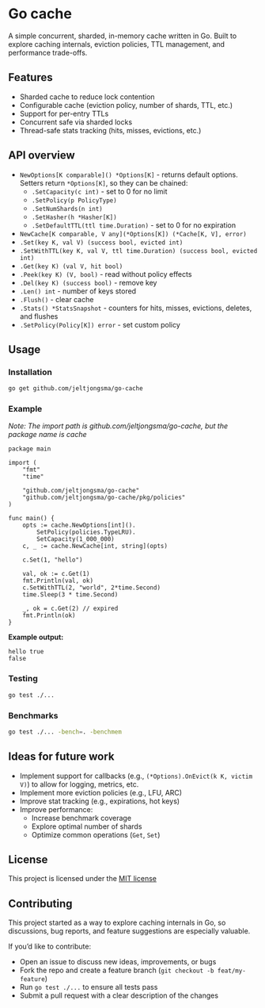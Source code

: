 # Go cache
A simple concurrent, sharded, in-memory cache written in Go. 
Built to explore caching internals, eviction policies, TTL management, and performance trade-offs.

## Features

- Sharded cache to reduce lock contention
- Configurable cache (eviction policy, number of shards, TTL, etc.)
- Support for per-entry TTLs
- Concurrent safe via sharded locks
- Thread-safe stats tracking (hits, misses, evictions, etc.)

## API overview
- `NewOptions[K comparable]() *Options[K]` - returns default options. 
Setters return `*Options[K]`, so they can be chained:
    - `.SetCapacity(c int)` - set to 0 for no limit
    - `.SetPolicy(p PolicyType)` 
    - `.SetNumShards(n int)` 
    - `.SetHasher(h *Hasher[K])` 
    - `.SetDefaultTTL(ttl time.Duration)` - set to 0 for no expiration
- `NewCache[K comparable, V any](*Options[K]) (*Cache[K, V], error)`
- `.Set(key K, val V) (success bool, evicted int)` 
- `.SetWithTTL(key K, val V, ttl time.Duration) (success bool, evicted int)`
- `.Get(key K) (val V, hit bool)`
- `.Peek(key K) (V, bool)` - read without policy effects
- `.Del(key K) (success bool)` - remove key
- `.Len() int` - number of keys stored
- `.Flush()` - clear cache
- `.Stats() *StatsSnapshot` - counters for hits, misses, evictions, deletes, and flushes
- `.SetPolicy(Policy[K]) error` - set custom policy

## Usage

### Installation
```bash
go get github.com/jeltjongsma/go-cache
```

### Example
*Note: The import path is github.com/jeltjongsma/go-cache, but the package name is cache*
```golang
package main

import (
	"fmt"
	"time"

	"github.com/jeltjongsma/go-cache"
	"github.com/jeltjongsma/go-cache/pkg/policies"
)

func main() {
	opts := cache.NewOptions[int]().
		SetPolicy(policies.TypeLRU).
		SetCapacity(1_000_000)
	c, _ := cache.NewCache[int, string](opts)

	c.Set(1, "hello")

	val, ok := c.Get(1)
	fmt.Println(val, ok)
	c.SetWithTTL(2, "world", 2*time.Second)
	time.Sleep(3 * time.Second)

	_, ok = c.Get(2) // expired
	fmt.Println(ok)
}
```
**Example output:**
```text
hello true
false
```

### Testing
```bash
go test ./...
```

### Benchmarks
```bash
go test ./... -bench=. -benchmem
```

## Ideas for future work
- Implement support for callbacks (e.g., `(*Options).OnEvict(k K, victim V)`) to allow for logging, metrics, etc.
- Implement more eviction policies (e.g., LFU, ARC)
- Improve stat tracking (e.g., expirations, hot keys)
- Improve performance:
	- Increase benchmark coverage
	- Explore optimal number of shards
	- Optimize common operations (`Get`, `Set`) 

## License
This project is licensed under the [MIT license](LICENSE)

## Contributing
This project started as a way to explore caching internals in Go, so discussions, bug reports, and feature suggestions are especially valuable.  

If you’d like to contribute:
- Open an issue to discuss new ideas, improvements, or bugs
- Fork the repo and create a feature branch (`git checkout -b feat/my-feature`)
- Run `go test ./...` to ensure all tests pass
- Submit a pull request with a clear description of the changes
